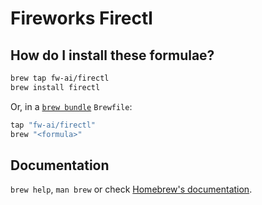 # Fireworks Firectl

## How do I install these formulae?

```bash
brew tap fw-ai/firectl
brew install firectl
```

Or, in a [`brew bundle`](https://github.com/Homebrew/homebrew-bundle) `Brewfile`:

```ruby
tap "fw-ai/firectl"
brew "<formula>"
```

## Documentation

`brew help`, `man brew` or check [Homebrew's documentation](https://docs.brew.sh).
